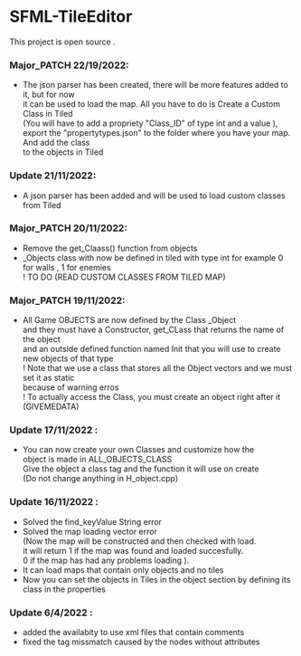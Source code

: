 # SFML-TileEditor

This project is open source .

### Major_PATCH 22/19/2022:
  + The json parser has been created, there will be more features added to it, but for now    
  it can be used to load the map. All you have to do is Create a Custom Class in Tiled   
  (You will have to add a propriety  "Class_ID" of type int and a value ),   
  export the "propertytypes.json" to the folder where you have your map. And add the class   
  to the objects in Tiled
  

### Update 21/11/2022:
  + A json parser has been added and will be used to load custom classes from Tiled

### Major_PATCH 20/11/2022:
  + Remove the get_Claass() function from objects
  + _Objects class with now be defined in tiled with type int for example 0 for walls , 1 for enemies   
  ! TO DO (READ CUSTOM CLASSES FROM TILED MAP)
  


### Major_PATCH 19/11/2022:
  + All Game OBJECTS are now defined by the Class _Object   
  and they must have a Constructor, get_CLass that returns the name of the object   
  and an outside defined function named Init that you will use to create new objects of that type   
  ! Note that we use a class that stores all the Object vectors and we must set it as static    
  because of warning erros   
  ! To actually access the Class, you must create an object right after it (GIVEMEDATA)   
 

### Update 17/11/2022 :
  + You can now create your own Classes and customize how the    
    object is made in ALL_OBJECTS_CLASS    
    Give the object a class tag and the function it will use on create   
    (Do not change anything in H_object.cpp)
    

### Update 16/11/2022 :
  + Solved the find_keyValue String error
  + Solved the map loading vector error    
      (Now the map will be constructed and then checked with load.   
      it will return 1 if the map was found and loaded succesfully.   
      0 if the map has had any problems loading  ).
  + It can load maps that contain only objects and no tiles
  + Now you can set the objects in Tiles in the object section
    by defining its class in the properties

### Update 6/4/2022 : 
  + added the availabity to use xml files that contain comments
  + fixed the tag missmatch caused by the nodes without attributes 
